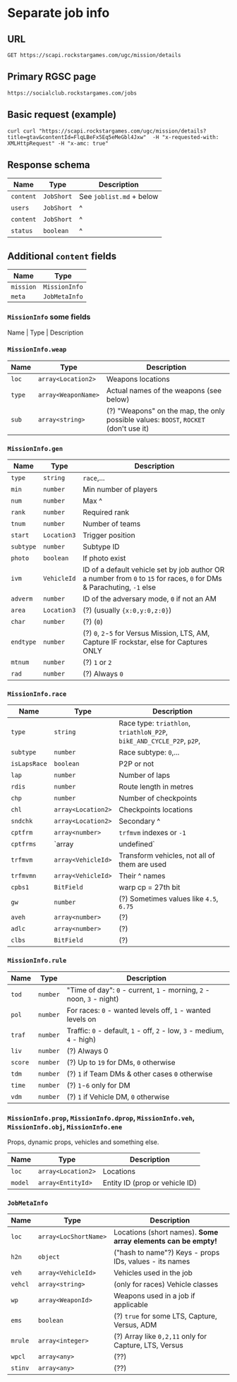 # Separate job info

## URL

`GET https://scapi.rockstargames.com/ugc/mission/details`

## Primary RGSC page

`https://socialclub.rockstargames.com/jobs`

## Basic request (example)

```
curl curl "https://scapi.rockstargames.com/ugc/mission/details?title=gtav&contentId=FlqLBeFx5Eq5eMeGbl4Jxw"  -H "x-requested-with: XMLHttpRequest" -H "x-amc: true"
```

## Response schema

| Name      | Type       | Description              |
| --------- | ---------- | ------------------------ |
| `content` | `JobShort` | See `joblist.md` + below |
| `users`   | `JobShort` | ^                        |
| `content` | `JobShort` | ^                        |
| `status`  | `boolean`  | ^                        |

## Additional `content` fields

| Name      | Type          |
| --------- | ------------- |
| `mission` | `MissionInfo` |
| `meta`    | `JobMetaInfo` |

### `MissionInfo` some fields

Name | Type | Description

### `MissionInfo.weap`

| Name   | Type                | Description                                                                          |
| ------ | ------------------- | ------------------------------------------------------------------------------------ |
| `loc`  | `array<Location2>`  | Weapons locations                                                                    |
| `type` | `array<WeaponName>` | Actual names of the weapons (see below)                                              |
| `sub`  | `array<string>`     | (?) "Weapons" on the map, the only possible values: `BOOST`, `ROCKET` (don't use it) |

### `MissionInfo.gen`

| Name      | Type        | Description                                                                                                            |
| --------- | ----------- | ---------------------------------------------------------------------------------------------------------------------- |
| `type`    | `string`    | `race`,...                                                                                                             |
| `min`     | `number`    | Min number of players                                                                                                  |
| `num`     | `number`    | Max ^                                                                                                                  |
| `rank`    | `number`    | Required rank                                                                                                          |
| `tnum`    | `number`    | Number of teams                                                                                                        |
| `start`   | `Location3` | Trigger position                                                                                                       |
| `subtype` | `number`    | Subtype ID                                                                                                             |
| `photo`   | `boolean`   | If photo exist                                                                                                         |
| `ivm`     | `VehicleId` | ID of a default vehicle set by job author OR a number from `0` to `15` for races, `0` for DMs & Parachuting, `-1` else |
| `adverm`  | `number`    | ID of the adversary mode, `0` if not an AM                                                                             |
| `area`    | `Location3` | (?) (usually `{x:0,y:0,z:0}`)                                                                                          |
| `char`    | `number`    | (?) (`0`)                                                                                                              |
| `endtype` | `number`    | (?) `0`, `2`-`5` for Versus Mission, LTS, AM, Capture IF rockstar, else for Captures ONLY                              |
| `mtnum`   | `number`    | (?) `1` or `2`                                                                                                         |
| `rad`     | `number`    | (?) Always `0`                                                                                                         |

### `MissionInfo.race`

| Name         | Type                      | Description                                                           |
| ------------ | ------------------------- | --------------------------------------------------------------------- |
| `type`       | `string`                  | Race type: `triathlon`, `triathloN_P2P`, `bikE_AND_CYCLE_P2P`, `p2P`, |
| `subtype`    | `number`                  | Race subtype: `0`,...                                                 |
| `isLapsRace` | `boolean`                 | P2P or not                                                            |
| `lap`        | `number`                  | Number of laps                                                        |
| `rdis`       | `number`                  | Route length in metres                                                |
| `chp`        | `number`                  | Number of checkpoints                                                 |
| `chl`        | `array<Location2>`        | Checkpoints locations                                                 |
| `sndchk`     | `array<Location2>`        | Secondary ^                                                           |
| `cptfrm`     | `array<number>`           | `trfmvm` indexes or `-1`                                              |
| `cptfrms`    | `array<number>|undefined` | For secondary checkpoints ^                                           |
| `trfmvm`     | `array<VehicleId>`        | Transform vehicles, not all of them are used                          |
| `trfmvmn`    | `array<VehicleId>`        | Their ^ names                                                         |
| `cpbs1`      | `BitField`                | warp cp = 27th bit                                                    |
| `gw`         | `number`                  | (?) Sometimes values like `4.5`, `6.75`                               |
| `aveh`       | `array<number>`           | (?)                                                                   |
| `adlc`       | `array<number>`           | (?)                                                                   |
| `clbs`       | `BitField`                | (?)                                                                   |

### `MissionInfo.rule`

| Name    | Type     | Description                                                             |
| ------- | -------- | ----------------------------------------------------------------------- |
| `tod`   | `number` | "Time of day": `0` - current, `1` - morning, `2` - noon, `3` - night)   |
| `pol`   | `number` | For races: `0` - wanted levels off, `1` - wanted levels on              |
| `traf`  | `number` | Traffic: `0` - default, `1` - off, `2` - low, `3` - medium, `4` - high) |
| `liv`   | `number` | (?) Always 0                                                            |
| `score` | `number` | (?) Up to `19` for DMs, `0` otherwise                                   |
| `tdm`   | `number` | (?) `1` if Team DMs & other cases `0` otherwise                         |
| `time`  | `number` | (?) `1`-`6` only for DM                                                 |
| `vdm`   | `number` | (?) `1` if Vehicle DM, `0` otherwise                                    |

### `MissionInfo.prop`, `MissionInfo.dprop`, `MissionInfo.veh`, `MissionInfo.obj`, `MissionInfo.ene`

Props, dynamic props, vehicles and something else.

| Name    | Type               | Description                    |
| ------- | ------------------ | ------------------------------ |
| `loc`   | `array<Location2>` | Locations                      |
| `model` | `array<EntityId>`  | Entity ID (prop or vehicle ID) |

### `JobMetaInfo`

| Name    | Type                  | Description                                                    |
| ------- | --------------------- | -------------------------------------------------------------- |
| `loc`   | `array<LocShortName>` | Locations (short names). **Some array elements can be empty!** |
| `h2n`   | `object`              | ("hash to name"?) Keys - props IDs, values - its names         |
| `veh`   | `array<VehicleId>`    | Vehicles used in the job                                       |
| `vehcl` | `array<string>`       | (only for races) Vehicle classes                               |
| `wp`    | `array<WeaponId>`     | Weapons used in a job if applicable                            |
| `ems`   | `boolean`             | (?) `true` for some LTS, Capture, Versus, ADM                  |
| `mrule` | `array<integer>`      | (?) Array like `0,2,11` only for Capture, LTS, Versus          |
| `wpcl`  | `array<any>`          | (??)                                                           |
| `stinv` | `array<any>`          | (??)                                                           |
